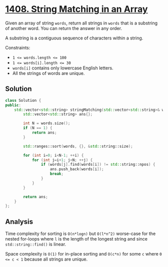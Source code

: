 # [1408. String Matching in an Array](https://leetcode.com/problems/string-matching-in-an-array)

Given an array of string `words`, return all strings in `words` that is a
substring of another word. You can return the answer in any order.

A substring is a contiguous sequence of characters within a string.

Constraints:

* `1 <= words.length <= 100`
* `1 <= words[i].length <= 30`
* `words[i]` contains only lowercase English letters.
* All the strings of words are unique.

## Solution

```c++
class Solution {
public:
    std::vector<std::string> stringMatching(std::vector<std::string>& words) {
        std::vector<std::string> ans{};

        int N = words.size();
        if (N == 1) {
            return ans;
        }

        std::ranges::sort(words, {}, &std::string::size);

        for (int i=0; i<N-1; ++i) {
            for (int j=i+1; j<N; ++j) {
                if (words[j].find(words[i]) != std::string::npos) {
                    ans.push_back(words[i]);
                    break;
                }
            }
        }

        return ans;
    }
};
```

## Analysis

Time complexity for sorting is `O(n*logn)` but `O(l*n^2)` worse-case for the
nested for-loops where `l` is the length of the longest string and since
`std::string::find()` is linear.

Space complexity is `O(1)` for in-place sorting and `O(c*n)` for some `c` where
`0 <= c < 1` because all strings are unique.
